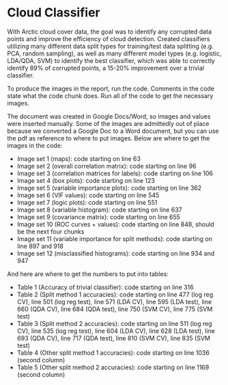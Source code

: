 # Cloud Classifier

With Arctic cloud cover data, the goal was to identify any corrupted data points and improve the efficiency of cloud detection. Created classifiers utilizing many different data split types for training/test data splitting (e.g. PCA, random sampling), as well as many different model types (e.g. logistic, LDA/QDA, SVM) to identify the best classifier, which was able to correctly identify 89% of corrupted points, a 15-20% improvement over a trivial classifier.

To produce the images in the report, run the code. Comments in the code state what the code chunk does. Run all of the code to get the necessary images.

The document was created in Google Docs/Word, so images and values were inserted manually. Some of the images are admittedly out of place because we converted a Google Doc to a Word document, but you can use the pdf as reference to where to put images. Below are where to get the images in the code:

- Image set 1 (maps): code starting on line 63
- Image set 2 (overall correlation matrix): code starting on line 96
- Image set 3 (correlation matrices for labels): code starting on line 106
- Image set 4 (box plots): code starting on line 123
- Image set 5 (variable importance plots): code starting on line 362
- Image set 6 (VIF values): code starting on line 545
- Image set 7 (logic plots): code starting on line 551
- Image set 8 (variable histogram): code starting on line 637
- Image set 9 (covariance matrix): code starting on line 655
- Image set 10 (ROC curves + values): code starting on line 848, should be the next four chunks
- Image set 11 (variable importance for split methods): code starting on line 897 and 918
- Image set 12 (misclassified histograms): code starting on line 934 and 947


And here are where to get the numbers to put into tables:
- Table 1 (Accuracy of trivial classifier): code starting on line 316
- Table 2 (Split method 1 accuracies): code starting on line 477 (log reg CV), line 501 (log reg test), line 571 (LDA CV), line 595 (LDA test), line 660 (QDA CV), line 684 (QDA test), line 750 (SVM CV), line 775 (SVM test)
- Table 3 (Split method 2 accuracies): code starting on line 511 (log reg CV), line 535 (log reg test), line 604 (LDA CV), line 628 (LDA test), line 693 (QDA CV), line 717 (QDA test), line 810 (SVM CV), line 835 (SVM test)
- Table 4 (Other split method 1 accuracies): code starting on line 1036 (second column)
- Table 5 (Other split method 2 accuracies): code starting on line 1169 (second column)
